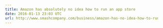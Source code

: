 ```yaml
---
title: Amazon has absolutely no idea how to run an app store
date: 2016-01-13 23:03 UTC
url: http://www.smashcompany.com/business/amazon-has-no-idea-how-to-run-an-app-store
---
```


